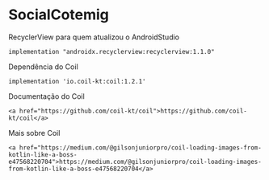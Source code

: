 # SocialCotemig
 
RecyclerView para quem atualizou o AndroidStudio
```
implementation "androidx.recyclerview:recyclerview:1.1.0"
```

Dependência do Coil
```
implementation 'io.coil-kt:coil:1.2.1'
```

Documentação do Coil
```
<a href="https://github.com/coil-kt/coil">https://github.com/coil-kt/coil</a>
```

Mais sobre Coil
```
<a href="https://medium.com/@gilsonjuniorpro/coil-loading-images-from-kotlin-like-a-boss-e47568220704">https://medium.com/@gilsonjuniorpro/coil-loading-images-from-kotlin-like-a-boss-e47568220704</a>
```